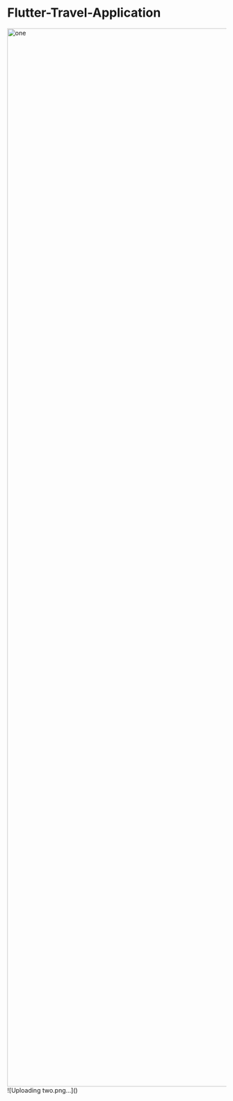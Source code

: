# Flutter-Travel-Application
<img width="1125" height="2436" alt="one" src="https://github.com/user-attachments/assets/c55dad3a-e833-45e5-a257-21a50e348770" />
![Uploading two.png…]()

